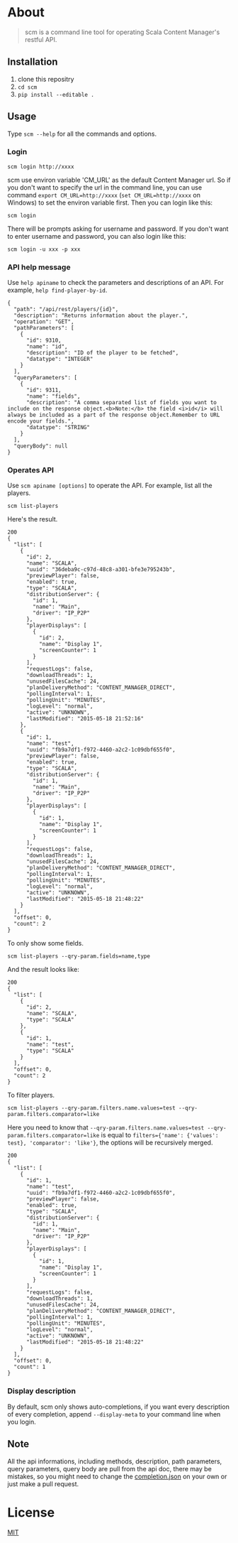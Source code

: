 # About

> scm is a command line tool for operating Scala Content Manager's restful API.

## Installation
1. clone this repositry
2. `cd scm`
3. `pip install --editable .`

## Usage
Type `scm --help` for all the commands and options.

### Login
    scm login http://xxxx

scm use environ variable 'CM_URL' as the default Content Manager url. So if you don't want to specify the url in the command line, you can use command `export CM_URL=http://xxxx` (`set CM_URL=http://xxxx` on Windows) to set the environ variable first.
Then you can login like this:

    scm login

There will be prompts asking for username and password.
If you don't want to enter username and password, you can also login like this:

    scm login -u xxx -p xxx

### API help message
Use `help apiname` to check the parameters and descriptions of an API.
For example, `help find-player-by-id`.
```
{
  "path": "/api/rest/players/{id}",
  "description": "Returns information about the player.",
  "operation": "GET",
  "pathParameters": [
    {
      "id": 9310,
      "name": "id",
      "description": "ID of the player to be fetched",
      "datatype": "INTEGER"
    }
  ],
  "queryParameters": [
    {
      "id": 9311,
      "name": "fields",
      "description": "A comma separated list of fields you want to include on the response object.<b>Note:</b> the field <i>id</i> will always be included as a part of the response object.Remember to URL encode your fields.",
      "datatype": "STRING"
    }
  ],
  "queryBody": null
}
```

### Operates API
Use `scm apiname [options]` to operate the API.
For example, list all the players.

    scm list-players

Here's the result.
```
200
{
  "list": [
    {
      "id": 2,
      "name": "SCALA",
      "uuid": "36deba9c-c97d-48c8-a301-bfe3e795243b",
      "previewPlayer": false,
      "enabled": true,
      "type": "SCALA",
      "distributionServer": {
        "id": 1,
        "name": "Main",
        "driver": "IP_P2P"
      },
      "playerDisplays": [
        {
          "id": 2,
          "name": "Display 1",
          "screenCounter": 1
        }
      ],
      "requestLogs": false,
      "downloadThreads": 1,
      "unusedFilesCache": 24,
      "planDeliveryMethod": "CONTENT_MANAGER_DIRECT",
      "pollingInterval": 1,
      "pollingUnit": "MINUTES",
      "logLevel": "normal",
      "active": "UNKNOWN",
      "lastModified": "2015-05-18 21:52:16"
    },
    {
      "id": 1,
      "name": "test",
      "uuid": "fb9a7df1-f972-4460-a2c2-1c09dbf655f0",
      "previewPlayer": false,
      "enabled": true,
      "type": "SCALA",
      "distributionServer": {
        "id": 1,
        "name": "Main",
        "driver": "IP_P2P"
      },
      "playerDisplays": [
        {
          "id": 1,
          "name": "Display 1",
          "screenCounter": 1
        }
      ],
      "requestLogs": false,
      "downloadThreads": 1,
      "unusedFilesCache": 24,
      "planDeliveryMethod": "CONTENT_MANAGER_DIRECT",
      "pollingInterval": 1,
      "pollingUnit": "MINUTES",
      "logLevel": "normal",
      "active": "UNKNOWN",
      "lastModified": "2015-05-18 21:48:22"
    }
  ],
  "offset": 0,
  "count": 2
}
```
To only show some fields.

    scm list-players --qry-param.fields=name,type

And the result looks like:
```
200
{
  "list": [
    {
      "id": 2,
      "name": "SCALA",
      "type": "SCALA"
    },
    {
      "id": 1,
      "name": "test",
      "type": "SCALA"
    }
  ],
  "offset": 0,
  "count": 2
}
```
To filter players.

    scm list-players --qry-param.filters.name.values=test --qry-param.filters.comparator=like

Here you need to know that `--qry-param.filters.name.values=test --qry-param.filters.comparator=like` is equal to `filters={'name': {'values': test}, 'comparator': 'like'}`, the options will be recursively merged.
```
200
{
  "list": [
    {
      "id": 1,
      "name": "test",
      "uuid": "fb9a7df1-f972-4460-a2c2-1c09dbf655f0",
      "previewPlayer": false,
      "enabled": true,
      "type": "SCALA",
      "distributionServer": {
        "id": 1,
        "name": "Main",
        "driver": "IP_P2P"
      },
      "playerDisplays": [
        {
          "id": 1,
          "name": "Display 1",
          "screenCounter": 1
        }
      ],
      "requestLogs": false,
      "downloadThreads": 1,
      "unusedFilesCache": 24,
      "planDeliveryMethod": "CONTENT_MANAGER_DIRECT",
      "pollingInterval": 1,
      "pollingUnit": "MINUTES",
      "logLevel": "normal",
      "active": "UNKNOWN",
      "lastModified": "2015-05-18 21:48:22"
    }
  ],
  "offset": 0,
  "count": 1
}
```

### Display description
By default, scm only shows auto-completions, if you want every description of every completion, append `--display-meta` to your command line when you login.

## Note
All the api informations, including methods, description, path parameters, query parameters, query body are pull from the api doc, there may be mistakes, so you might need to change the [completion.json](https://github.com/rookiebulls/scm/blob/master/scm/completions.json) on your own or just make a pull request.

# License
[MIT](https://github.com/rookiebulls/scm/blob/master/LICENSE)

